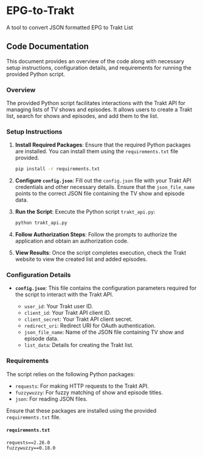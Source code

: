 # EPG-to-Trakt
A tool to convert JSON formatted EPG to Trakt List

## Code Documentation

This document provides an overview of the code along with necessary setup instructions, configuration details, and requirements for running the provided Python script.

### Overview

The provided Python script facilitates interactions with the Trakt API for managing lists of TV shows and episodes. It allows users to create a Trakt list, search for shows and episodes, and add them to the list.

### Setup Instructions

1. **Install Required Packages**: Ensure that the required Python packages are installed. You can install them using the `requirements.txt` file provided.

   ```bash
   pip install -r requirements.txt
   ```

2. **Configure `config.json`**: Fill out the `config.json` file with your Trakt API credentials and other necessary details. Ensure that the `json_file_name` points to the correct JSON file containing the TV show and episode data.

3. **Run the Script**: Execute the Python script `trakt_api.py`:

   ```bash
   python trakt_api.py
   ```

4. **Follow Authorization Steps**: Follow the prompts to authorize the application and obtain an authorization code.

5. **View Results**: Once the script completes execution, check the Trakt website to view the created list and added episodes.

### Configuration Details

- **`config.json`**: This file contains the configuration parameters required for the script to interact with the Trakt API.

  - `user_id`: Your Trakt user ID.
  - `client_id`: Your Trakt API client ID.
  - `client_secret`: Your Trakt API client secret.
  - `redirect_uri`: Redirect URI for OAuth authentication.
  - `json_file_name`: Name of the JSON file containing TV show and episode data.
  - `list_data`: Details for creating the Trakt list.

### Requirements

The script relies on the following Python packages:

- `requests`: For making HTTP requests to the Trakt API.
- `fuzzywuzzy`: For fuzzy matching of show and episode titles.
- `json`: For reading JSON files.

Ensure that these packages are installed using the provided `requirements.txt` file.

#### `requirements.txt`

```plaintext
requests==2.26.0
fuzzywuzzy==0.18.0
```
